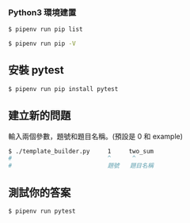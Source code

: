 ### Python3 環境建置

```bash
$ pipenv run pip list

$ pipenv run pip -V
```

## 安裝 pytest
```bash
$ pipenv run pip install pytest
```

## 建立新的問題
輸入兩個參數，題號和題目名稱。(預設是 0 和 example)
```bash
$ ./template_builder.py     1     two_sum
#                           ^      ^
#                           題號   題目名稱
```

## 測試你的答案
```
$ pipenv run pytest
```